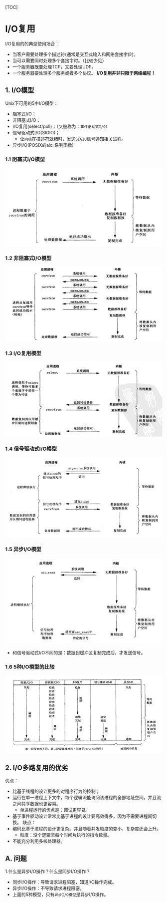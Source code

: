 
[TOC]

# I/O复用
I/O复用的的典型使用场合：
* 当客户需要处理多个描述符(通常是交互式输入和网络套接字)时。
* 当可以需要同时处理多个套接字时。（比较少见）
* 一个服务器既要处理TCP，又要处理UDP。
* 一个服务器要处理多个服务或者多个协议。
**I/O复用并非只限于网络编程！**

## 1. I/O模型
Unix下可用的5中I/O模型：
* 阻塞式I/O；
* 非阻塞式I/O；
* I/O复用(select/poll)；（又被称为：`事件驱动式I/O`）
* 信号驱动式I/O(SIGIO)；
    * 让`内核`在描述符就绪时，发送`SIGIO`信号通知相关进程。
* 异步I/O(POSIX的aio_系列函数)

### 1.1 阻塞式I/O模型
![](./blockingIO.png)

### 1.2 非阻塞式I/O模型
![](./nonblockingIO.png)

### 1.3 I/O复用模型
![](./IOmultiplexing.png)

### 1.4 信号驱动式I/O模型
![](./signal-driven-IO.png)

### 1.5 异步I/O模型
![](./asynchronous-IO.png)
* 和信号驱动式I/O不同的是：数据到缓冲区复制完成后，才发送信号。

### 1.6 5种I/O模型的比较
![](./compare_IO_model_type.png)

## 2. I/O多路复用的优劣
优点：
* 比基于线程的设计更多的对程序行为的控制；
* 运行在单一进程上下文中，每个逻辑流能访问该进程的全部地址空间，并且流之间共享数据也更容易。
    * 单进程运行的优点是：调试更容易。
* 基于事件驱动设计常常比基于进程的设计要高效得多，因为不需要进程间切换。
缺点：
* 编码比基于进程的设计更复杂。并且随着并发粒度的变小，复杂度还会上升。
    * 粒度：没个逻辑流每个时间片执行的指令数量。
* 不能充分利用多核处理器。

## A. 问题
1.什么是异步I/O操作？什么是同步I/O操作？
* 同步I/O操作：导致请求进程阻塞，知道I/O操作完成。
* 异步I/O操作：不导致请求进程阻塞。
* 上面的5种模型，只有`异步I/O模型`是异步I/O操作。 

